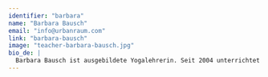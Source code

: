 ```yaml
---
identifier: "barbara"
name: "Barbara Bausch"
email: "info@urbanraum.com"
link: "barbara-bausch"
image: "teacher-barbara-bausch.jpg"
bio_de: |
  Barbara Bausch ist ausgebildete Yogalehrerin. Seit 2004 unterrichtet sie außerdem Tanz für Kinder und Erwachsene, weswegen in ihren Kinderyoga-Stunden immer auch Elemente aus dem Tanz und der Bewegungserfahrung einfließen. Barbara arbeitet überdies als Literaturwissenschaftlerin im Bereich Text und Kommunikation.
---
```

